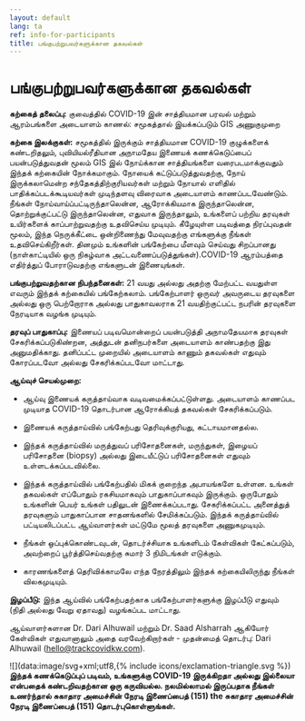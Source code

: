 ```yaml
---
layout: default
lang: ta
ref: info-for-participants
title: பங்குபற்றுபவர்களுக்கான தகவல்கள்
---
```

# பங்குபற்றுபவர்களுக்கான தகவல்கள்


**கற்கைத் தலைப்பு:**  குவைத்தில் COVID-19 இன் சாத்தியமான பரவல் மற்றும் ஆரம்பங்களை அடையாளம் காணல்: சமூகத்தால் இயக்கப்படும் GIS அணுகுமுறை

**கற்கை இலக்குகள்:** சமூகத்தில் இருக்கும் சாத்தியமான COVID-19 குழுக்களைக் கண்டறிதலும், புவியியல்ரீதியான அநாமதேய இணையக் கணக்கெடுப்பைப் பயன்படுத்துவதன் மூலம் GIS இல் நோய்க்கான சாத்தியங்களை வரைபடமாக்குவதும் இந்தக் கற்கையின் நோக்கமாகும். நோயைக் கட்டுப்படுத்துவதற்கு, நோய் இருக்கலாமென்ற சந்தேகத்திற்குரியவர்கள் மற்றும் நோயால் எளிதில் பாதிக்கப்படக்கூடியவர்கள் முடிந்தளவு விரைவாக அடையாளம் காணப்படவேண்டும். நீங்கள் நோய்வாய்ப்பட்டிருந்தாலென்ன, ஆரோக்கியமாக இருந்தாலென்ன, தொற்றுக்குட்பட்டு இருந்தாலென்ன, எதுவாக இருந்தாலும், உங்களைப் பற்றிய தரவுகள் உயிர்களைக் காப்பாற்றுவதற்கு உதவிசெய்ய முடியும். கீழேயுள்ள படிவத்தை நிரப்புவதன் மூலம், இந்த நெருக்கீட்டை ஒன்றிணைந்து மேவுவதற்கு எங்களுக்கு நீங்கள் உதவிசெய்கிறீர்கள். தினமும் உங்களின் பங்கேற்பை மீளவும் செய்வது சிறப்பானது (நாள்காட்டியில் ஒரு நிகழ்வாக அட்டவணைப்படுத்துங்கள்).COVID-19 ஆரம்பத்தை எதிர்த்துப் போராடுவதற்கு எங்களுடன் இணையுங்கள்.

**பங்குபற்றுவதற்கான நிபந்தனைகள்:**  21 வயது அல்லது அதற்கு மேற்பட்ட வயதுள்ள எவரும் இந்தக் கற்கையில் பங்கேற்கலாம். பங்கேற்பாளர் ஒருவர் அவருடைய தரவுகளை அல்லது ஒரு பெற்றோராக அல்லது பாதுகாவலராக 21 வயதிற்குட்பட்ட நபரின் தரவுகளை நேரடியாக வழங்க முடியும்.

**தரவுப் பாதுகாப்பு:**  இணையப் படிவமொன்றைப் பயன்படுத்தி அநாமதேயமாக தரவுகள் சேகரிக்கப்படுகிண்றன, அத்துடன் தனிநபர்களை அடையாளம் காண்பதற்கு இது அனுமதிக்காது. தனிப்பட்ட முறையில் அடையாளம் காணும் தகவல்கள் எதுவும் கோரப்படவோ அல்லது சேகரிக்கப்படவோ மாட்டாது.


**ஆய்வுச் செயல்முறை:**

* ஆய்வு இணையக் கருத்தாய்வாக வடிவமைக்கப்பட்டுள்ளது. அடையாளம் காணப்பட முடியாத COVID-19 தொடர்பான ஆரோக்கியத் தகவல்கள் சேகரிக்கப்படும்.

* இணையக் கருத்தாய்வில் பங்கேற்பது தெரிவுக்குரியது, கட்டாயமானதல்ல.

* இந்தக் கருத்தாய்வில் மருத்துவப் பரிசோதனைகள், மருந்துகள், இழையப் பரிசோதனை (biopsy) அல்லது இடையீட்டுப் பரிசோதனைகள் எதுவும் உள்ளடக்கப்படவில்லை.

* இந்தக் கருத்தாய்வில் பங்கேற்பதில் மிகக் குறைந்த அபாயங்களே உள்ளன. உங்கள் தகவல்கள் எப்போதும் ரகசியமாகவும் பாதுகாப்பாகவும் இருக்கும். ஒருபோதும் உங்களின் பெயர் உங்கள் பதிலுடன் இணைக்கப்படாது. சேகரிக்கப்பட்ட அனைத்துத் தரவுகளும் பாதுகாப்பான சாதனங்களில் சேமிக்கப்படும். இந்தக் கருத்தாய்வில் பட்டியலிடப்பட்ட ஆய்வாளர்கள் மட்டுமே மூலத் தரவுகளை அணுகமுடியும்.

* நீங்கள் ஒப்புக்கொண்டவுடன், தொடர்ச்சியாக உங்களிடம் கேள்விகள் கேட்கப்படும், அவற்றைப் பூர்த்திசெய்வதற்கு சுமார் 3 நிமிடங்கள் எடுக்கும்.

* காரணங்களைத் தெரிவிக்காமலே எந்த நேரத்திலும் இந்தக் கற்கையிலிருந்து நீங்கள் விலகமுடியும்.

**இழப்பீடு:** இந்த ஆய்வில் பங்கேற்பதற்காக பங்கேற்பாளர்களுக்கு இழப்பீடு எதுவும் (நிதி அல்லது வேறு ஏதாவது) வழங்கப்பட மாட்டாது.

ஆய்வாளர்களான Dr. Dari Alhuwail மற்றும் Dr. Saad Alsharrah ஆகியோர் கேள்விகள் எதுவானாலும் அதை வரவேற்கிறார்கள் - முதன்மைத் தொடர்பு: Dari Alhuwail   ([hello@trackcovidkw.com](mailto:hello@trackcovidkw.com)).

![](data:image/svg+xml;utf8,{% include icons/exclamation-triangle.svg %}) **இந்தக் கணக்கெடுப்புப் படிவம், உங்களுக்கு COVID-19 இருக்கிறதா அல்லது இல்லையா என்பதைக் கண்டறிவதற்கான ஒரு கருவியல்ல. நலமில்லாமல்  இருப்பதாக நீங்கள் உணர்ந்தால் சுகாதார அமைச்சின் நேரடி இணைப்பைத் (151) the  சுகாதார அமைச்சின் நேரடி இணைப்பைத் (151) தொடர்புகொள்ளுங்கள்.**
